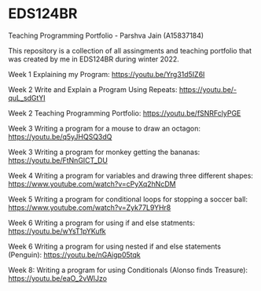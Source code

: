 # EDS124BR
Teaching Programming Portfolio - Parshva Jain (A15837184)

This repository is a collection of all assingments and teaching portfolio that was created by me in EDS124BR during winter 2022. 

Week 1 Explaining my Program:
https://youtu.be/Yrg31d5IZ6I

Week 2 Write and Explain a Program Using Repeats:
https://youtu.be/-quL_sdGtYI

Week 2 Teaching Programming Portfolio:
https://youtu.be/fSNRFclyPGE

Week 3 Writing a program for a mouse to draw an octagon:
https://youtu.be/q5yJHQSQ3dQ

Week 3 Writing a program for monkey getting the bananas:
https://youtu.be/FtNnGICT_DU

Week 4 Writing a program for variables and drawing three different shapes:
https://www.youtube.com/watch?v=cPyXq2hNcDM

Week 5 Writing a program for conditional loops for stopping a soccer ball:
https://www.youtube.com/watch?v=Zyk77L9YHr8

Week 6 Writing a program for using if and else statments:
https://youtu.be/wYsT1pYKufk

Week 6 Writing a program for using nested if and else statements (Penguin):
https://youtu.be/nGAigp05tqk 

Week 8: Writing a program for using Conditionals (Alonso finds Treasure):
https://youtu.be/eaO_2vWlJzo

